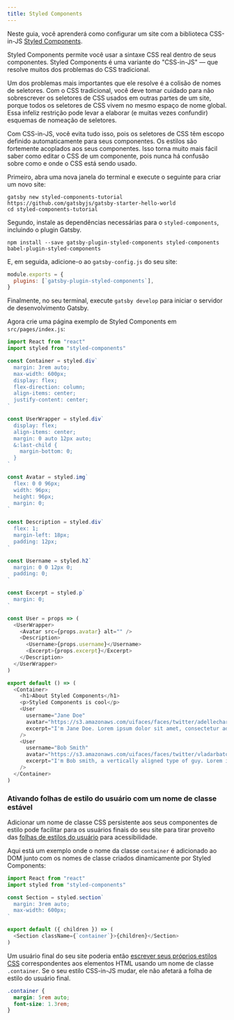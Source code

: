 ```yaml
---
title: Styled Components
---
```


Neste guia, você aprenderá como configurar um site com a biblioteca CSS-in-JS [Styled Components](https://www.styled-components.com/).

Styled Components permite você usar a sintaxe CSS real dentro de seus componentes. Styled Components é uma variante do "CSS-in-JS" — que resolve muitos dos problemas do CSS tradicional.

Um dos problemas mais importantes que ele resolve é a colisão de nomes de seletores. Com o CSS tradicional, você deve tomar cuidado para não sobrescrever os seletores de CSS usados em outras partes de um site, porque todos os seletores de CSS vivem no mesmo espaço de nome global. Essa infeliz restrição pode levar a elaborar (e muitas vezes confundir) esquemas de nomeação de seletores.

Com CSS-in-JS, você evita tudo isso, pois os seletores de CSS têm escopo definido automaticamente para seus componentes. Os estilos são fortemente acoplados aos seus componentes. Isso torna muito mais fácil saber como editar o CSS de um componente, pois nunca há confusão sobre como e onde o CSS está sendo usado.

<EggheadEmbed
  lessonLink="https://egghead.io/lessons/gatsby-style-gatsby-sites-with-styled-components"
  lessonTitle="Style Gatsby sites with styled-components"
/>

Primeiro, abra uma nova janela do terminal e execute o seguinte para criar um novo site:

```shell
gatsby new styled-components-tutorial https://github.com/gatsbyjs/gatsby-starter-hello-world
cd styled-components-tutorial
```

Segundo, instale as dependências necessárias para o `styled-components`, incluindo o plugin Gatsby.

```shell
npm install --save gatsby-plugin-styled-components styled-components babel-plugin-styled-components
```

E, em seguida, adicione-o ao `gatsby-config.js` do seu site:

```javascript:title=gatsby-config.js
module.exports = {
  plugins: [`gatsby-plugin-styled-components`],
}
```

Finalmente, no seu terminal, execute `gatsby develop` para iniciar o servidor de desenvolvimento Gatsby.

Agora crie uma página exemplo de Styled Components em `src/pages/index.js`:

```jsx:title=src/pages/index.js
import React from "react"
import styled from "styled-components"

const Container = styled.div`
  margin: 3rem auto;
  max-width: 600px;
  display: flex;
  flex-direction: column;
  align-items: center;
  justify-content: center;
`

const UserWrapper = styled.div`
  display: flex;
  align-items: center;
  margin: 0 auto 12px auto;
  &:last-child {
    margin-bottom: 0;
  }
`

const Avatar = styled.img`
  flex: 0 0 96px;
  width: 96px;
  height: 96px;
  margin: 0;
`

const Description = styled.div`
  flex: 1;
  margin-left: 18px;
  padding: 12px;
`

const Username = styled.h2`
  margin: 0 0 12px 0;
  padding: 0;
`

const Excerpt = styled.p`
  margin: 0;
`

const User = props => (
  <UserWrapper>
    <Avatar src={props.avatar} alt="" />
    <Description>
      <Username>{props.username}</Username>
      <Excerpt>{props.excerpt}</Excerpt>
    </Description>
  </UserWrapper>
)

export default () => (
  <Container>
    <h1>About Styled Components</h1>
    <p>Styled Components is cool</p>
    <User
      username="Jane Doe"
      avatar="https://s3.amazonaws.com/uifaces/faces/twitter/adellecharles/128.jpg"
      excerpt="I'm Jane Doe. Lorem ipsum dolor sit amet, consectetur adipisicing elit."
    />
    <User
      username="Bob Smith"
      avatar="https://s3.amazonaws.com/uifaces/faces/twitter/vladarbatov/128.jpg"
      excerpt="I'm Bob smith, a vertically aligned type of guy. Lorem ipsum dolor sit amet, consectetur adipisicing elit."
    />
  </Container>
)
```

### Ativando folhas de estilo do usuário com um nome de classe estável

Adicionar um nome de classe CSS persistente aos seus componentes de estilo pode facilitar para os usuários finais do seu site para tirar proveito das [folhas de estilos do usuário](https://www.viget.com/articles/inline-styles-user-style-sheets-and-accessibility/) para acessibilidade.

Aqui está um exemplo onde o nome da classe `container` é adicionado ao DOM junto com os nomes de classe criados dinamicamente por Styled Components:

```jsx:title=src/components/container.js
import React from "react"
import styled from "styled-components"

const Section = styled.section`
  margin: 3rem auto;
  max-width: 600px;
`

export default ({ children }) => (
  <Section className={`container`}>{children}</Section>
)
```

Um usuário final do seu site poderia então [escrever seus próprios estilos CSS](https://mediatemple.net/blog/tips/bend-websites-css-will-stylish-stylebot/) correspondentes aos elementos HTML usando um nome de classe ` .container`. Se o seu estilo CSS-in-JS mudar, ele não afetará a folha de estilo do usuário final.

```css:title=user-stylesheet.css
.container {
  margin: 5rem auto;
  font-size: 1.3rem;
}
```

